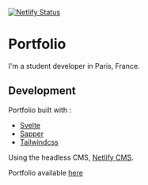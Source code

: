 [![Netlify Status](https://api.netlify.com/api/v1/badges/704cdd0b-58a8-49fb-953b-dabd43477de4/deploy-status)](https://app.netlify.com/sites/etienne-dayre/deploys)

# Portfolio

I'm a student developer in Paris, France.

## Development 
Portfolio built with :

- [Svelte](https://svelte.dev/tutorial/basics)
- [Sapper](https://sapper.svelte.dev/docs)
- [Tailwindcss](https://tailwindcss.com/docs)

Using the headless CMS, [Netlify CMS](https://www.netlifycms.org/docs).

Portfolio available [here](https://etienne-dayre.fr)
